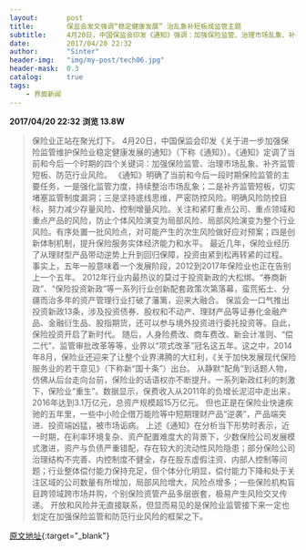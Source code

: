 ```yaml
---
layout:       post
title:        保监会发文强调“稳定健康发展” 治乱象补短板成监管主题
subtitle:     4月20日，中国保监会印发《通知》强调：加强保险监管、治理市场乱象、补齐监管短板、防范行业风险。
date:         2017/04/20 22:32
author:       "Sinter"
header-img:   "img/my-post/tech06.jpg"
header-mask:  0.3
catalog:      true
tags:
    - 界面新闻
---
```


**2017/04/20 22:32**  **浏览 13.8W**

> 保险业正站在聚光灯下。
4月20日，中国保监会印发《关于进一步加强保险监管维护保险业稳定健康发展的通知》（下称《通知》）。《通知》定调了当前和今后一个时期的四个关键词：加强保险监管、治理市场乱象、补齐监管短板、防范行业风险。
《通知》明确了当前和今后一段时期保险监管的主要任务，一是强化监管力度，持续整治市场乱象；二是补齐监管短板，切实堵塞监管制度漏洞；三是坚持底线思维，严密防控风险。明确风险防控目标，努力减少存量风险、控制增量风险。关注和紧盯重点公司、重点领域和重点产品的风险，防止个体风险演变为局部风险、局部风险演变为整个行业风险。有序处置一批风险点，对可能产生的次生风险做好应对预案；四是创新体制机制，提升保险服务实体经济能力和水平。
最近几年，保险业经历了从理财型产品带动逆势上升到回归保障，投资由紧到松再转紧的过程。
事实上，五年一般意味着一个发展阶段，2012到2017年保险业也正在告别上一个五年。
2012年行业内最热议的莫过于投资新政的大松绑。“券商新政”、“保险投资新政”等一系列行业创新配套政策次第落幕，蛮荒拓土、分疆而治多年的资产管理行业打破了藩篱，迎来大融合。
保监会一口气推出投资新政13条，涉及投资债券、股权和不动产、理财产品等证券化金融产品、金融衍生品、股指期货，还可以参与境外投资进行委托投资等。自此，保险投资开启了新时代。
随后，人身险费改、商车费改、新会计准则、“偿二代”、监管审批改革等等，业界以“项式改革”冠名这五年。这之中，2014年8月，保险业还迎来了让整个业界沸腾的大红利，《关于加快发展现代保险服务业的若干意见》（下称新“国十条”）出台。
从静默“配角“到话题人物，仿佛从后台走向台前，保险业的话语权亦不断提升。一系列新政红利的刺激下，保险业“重生”。数据显示，保费收入从2011年的负增长泥沼中走出来，2016年达到3.1万亿元，总资产规模超15万亿元。
但也正是在保险业快速疾驰的五年里，一些中小险企借万能险等中短期理财产品“逆袭”，产品端突进、投资端凶猛，被市场诟病。
上述《通知》在分析当下形势时表示，近一时期，在利率环境复杂、资产配置难度大的背景下，少数保险公司发展模式激进，资产与负债严重错配，存在较大的流动性风险隐患；部分保险公司治理结构不完善、内控制度不健全，存在股东虚假注资、内部人控制等问题；行业整体偿付能力保持充足，但个体分化明显，偿付能力下降和处于关注区域的公司数量有所增加，局部风险增大，风险点增多；一些保险机构盲目跨领域跨市场并购，个别保险资管产品多层嵌套，极易产生风险交叉传递。
开放和风险并无直接联系，但显而易见的是保险业监管接下来一定也划定在加强保险监管和防范行业风险的框架之下。


[原文地址](http://www.jiemian.com/article/1264587.html){:target="_blank"}



